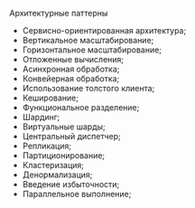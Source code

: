 Архитектурные паттерны

* Сервисно-ориентированная архитектура;
* Вертикальное масштабирование;
* Горизонтальное масштабирование;
* Отложенные вычисления;
* Асинхронная обработка;
* Конвейерная обработка;
* Использование толстого клиента;
* Кеширование;
* Функциональное разделение;
* Шардинг;
* Виртуальные шарды;
* Центральный диспетчер;
* Репликация;
* Партиционирование;
* Кластеризация;
* Денормализация;
* Введение избыточности;
* Параллельное выполнение;
